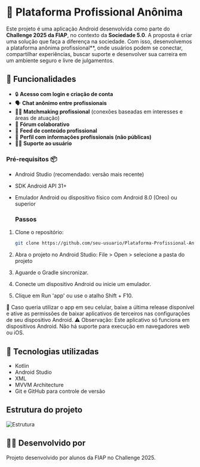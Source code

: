 # 📱 Plataforma Profissional Anônima

Este projeto é uma aplicação Android desenvolvida como parte do **Challenge 2025 da FIAP**, no contexto da **Sociedade 5.0**. A proposta é criar uma solução que faça a diferença na sociedade. Com isso, desenvolvemos a plataforma anônima profissional**, onde usuários podem se conectar, compartilhar experiências, buscar suporte e desenvolver sua carreira em um ambiente seguro e livre de julgamentos.



## 🚀 Funcionalidades

- 🔒 **Acesso com login e criação de conta**
- 🗣️ **Chat anônimo entre profissionais**
- 🧑‍💼 **Matchmaking profissional** (conexões baseadas em interesses e áreas de atuação)
- 💬 **Fórum colaborativo**
- 📰 **Feed de conteúdo profissional**
- 👤 **Perfil com informações profissionais (não públicas)**
- 👩‍💻 **Suporte ao usuário**

### Pré-requisitos 📦

- Android Studio (recomendado: versão mais recente)
- SDK Android API 31+
- Emulador Android ou dispositivo físico com Android 8.0 (Oreo) ou superior

  ### Passos

1. Clone o repositório:

   ```bash
   git clone https://github.com/seu-usuario/Plataforma-Profissional-Anonima.git 
   
2. Abra o projeto no Android Studio:
  File > Open > selecione a pasta do projeto
3. Aguarde o Gradle sincronizar.
4. Conecte um dispositivo Android ou inicie um emulador.
5. Clique em Run 'app' ou use o atalho Shift + F10.
   
📱 Caso queria utilizar o app em seu celular, baixe a última release disponível e ative as permissões de baixar aplicativos de terceiros nas configurações de seu dispositivo Android.
⚠️ Observação: Este aplicativo só funciona em dispositivos Android. Não há suporte para execução em navegadores web ou iOS.


## 🧠 Tecnologias utilizadas
- Kotlin 
- Android Studio
- XML
- MVVM Architecture
- Git e GitHub para controle de versão

## Estrutura do projeto
![Estrutura](assets-readme/estrutura.png)



## 🧑‍💻 Desenvolvido por
Projeto desenvolvido por alunos da FIAP no Challenge 2025. 
   

